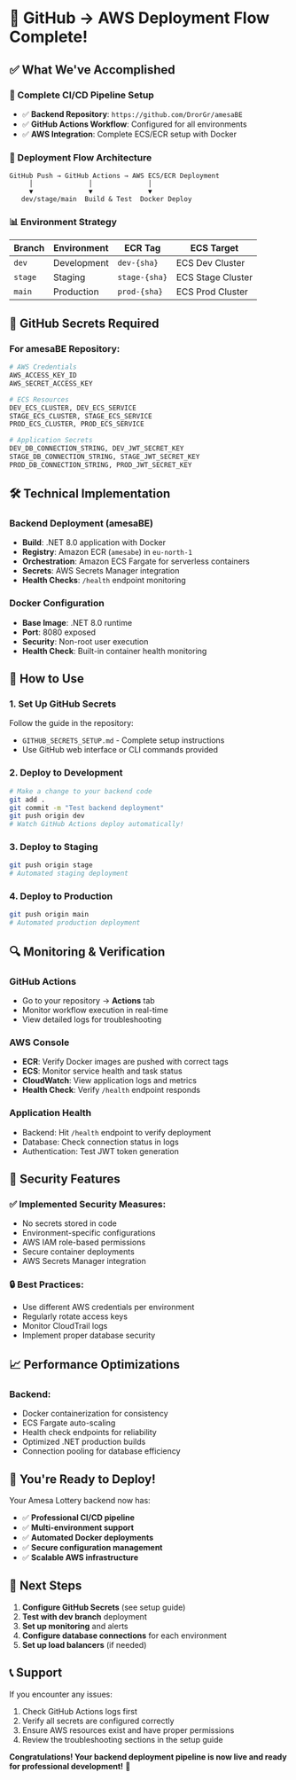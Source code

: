 # 🎉 **GitHub → AWS Deployment Flow Complete!**

## ✅ **What We've Accomplished**

### **🔧 Complete CI/CD Pipeline Setup**
- ✅ **Backend Repository**: `https://github.com/DrorGr/amesaBE`
- ✅ **GitHub Actions Workflow**: Configured for all environments
- ✅ **AWS Integration**: Complete ECS/ECR setup with Docker

### **🚀 Deployment Flow Architecture**

```
GitHub Push → GitHub Actions → AWS ECS/ECR Deployment
     │              │              │
     ▼              ▼              ▼
   dev/stage/main  Build & Test  Docker Deploy
```

### **📊 Environment Strategy**
| Branch | Environment | ECR Tag | ECS Target |
|--------|-------------|---------|------------|
| `dev` | Development | `dev-{sha}` | ECS Dev Cluster |
| `stage` | Staging | `stage-{sha}` | ECS Stage Cluster |
| `main` | Production | `prod-{sha}` | ECS Prod Cluster |

## 🔐 **GitHub Secrets Required**

### **For amesaBE Repository:**
```bash
# AWS Credentials
AWS_ACCESS_KEY_ID
AWS_SECRET_ACCESS_KEY

# ECS Resources
DEV_ECS_CLUSTER, DEV_ECS_SERVICE
STAGE_ECS_CLUSTER, STAGE_ECS_SERVICE
PROD_ECS_CLUSTER, PROD_ECS_SERVICE

# Application Secrets
DEV_DB_CONNECTION_STRING, DEV_JWT_SECRET_KEY
STAGE_DB_CONNECTION_STRING, STAGE_JWT_SECRET_KEY
PROD_DB_CONNECTION_STRING, PROD_JWT_SECRET_KEY
```

## 🛠️ **Technical Implementation**

### **Backend Deployment (amesaBE)**
- **Build**: .NET 8.0 application with Docker
- **Registry**: Amazon ECR (`amesabe`) in `eu-north-1`
- **Orchestration**: Amazon ECS Fargate for serverless containers
- **Secrets**: AWS Secrets Manager integration
- **Health Checks**: `/health` endpoint monitoring

### **Docker Configuration**
- **Base Image**: .NET 8.0 runtime
- **Port**: 8080 exposed
- **Security**: Non-root user execution
- **Health Check**: Built-in container health monitoring

## 🎯 **How to Use**

### **1. Set Up GitHub Secrets**
Follow the guide in the repository:
- `GITHUB_SECRETS_SETUP.md` - Complete setup instructions
- Use GitHub web interface or CLI commands provided

### **2. Deploy to Development**
```bash
# Make a change to your backend code
git add .
git commit -m "Test backend deployment"
git push origin dev
# Watch GitHub Actions deploy automatically!
```

### **3. Deploy to Staging**
```bash
git push origin stage
# Automated staging deployment
```

### **4. Deploy to Production**
```bash
git push origin main
# Automated production deployment
```

## 🔍 **Monitoring & Verification**

### **GitHub Actions**
- Go to your repository → **Actions** tab
- Monitor workflow execution in real-time
- View detailed logs for troubleshooting

### **AWS Console**
- **ECR**: Verify Docker images are pushed with correct tags
- **ECS**: Monitor service health and task status
- **CloudWatch**: View application logs and metrics
- **Health Check**: Verify `/health` endpoint responds

### **Application Health**
- Backend: Hit `/health` endpoint to verify deployment
- Database: Check connection status in logs
- Authentication: Test JWT token generation

## 🚨 **Security Features**

### **✅ Implemented Security Measures:**
- No secrets stored in code
- Environment-specific configurations
- AWS IAM role-based permissions
- Secure container deployments
- AWS Secrets Manager integration

### **🔒 Best Practices:**
- Use different AWS credentials per environment
- Regularly rotate access keys
- Monitor CloudTrail logs
- Implement proper database security

## 📈 **Performance Optimizations**

### **Backend:**
- Docker containerization for consistency
- ECS Fargate auto-scaling
- Health check endpoints for reliability
- Optimized .NET production builds
- Connection pooling for database efficiency

## 🎉 **You're Ready to Deploy!**

Your Amesa Lottery backend now has:
- ✅ **Professional CI/CD pipeline**
- ✅ **Multi-environment support**
- ✅ **Automated Docker deployments**
- ✅ **Secure configuration management**
- ✅ **Scalable AWS infrastructure**

## 🚀 **Next Steps**

1. **Configure GitHub Secrets** (see setup guide)
2. **Test with dev branch** deployment
3. **Set up monitoring** and alerts
4. **Configure database connections** for each environment
5. **Set up load balancers** (if needed)

## 📞 **Support**

If you encounter any issues:
1. Check GitHub Actions logs first
2. Verify all secrets are configured correctly
3. Ensure AWS resources exist and have proper permissions
4. Review the troubleshooting sections in the setup guide

**Congratulations! Your backend deployment pipeline is now live and ready for professional development!** 🎊
